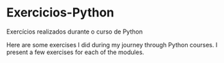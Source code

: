 # Exercicios-Python
 Exercícios realizados durante o  curso de Python

Here are some exercises I did during my journey through Python courses. I present a few exercises for each of the modules.
